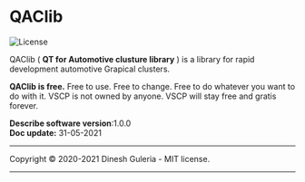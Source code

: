<h1>QAClib</h1>

![License](https://img.shields.io/badge/license-MIT-blue.svg)

QAClib ( **QT for Automotive clusture library** ) is a library for rapid development automotive Grapical clusters.

**QAClib is free.** Free to use. Free to change. Free to do whatever you want to do with it. VSCP is not owned by anyone. VSCP will stay free and gratis forever.

**Describe software version**:1.0.0     
**Doc update:** 31-05-2021  

---

Copyright © 2020-2021 Dinesh Guleria - MIT license.

---
